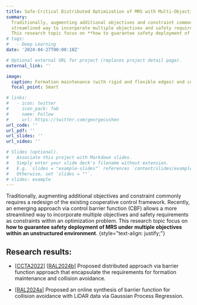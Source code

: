 ```yaml
---
title: Safe-Critical Distributed Optimization of MRS with Multi-Objective
summary: 
  Traditionally, augmenting additional objectives and constraint commonly requires a redesign of the existing cooperative control framework. Recently, an emerging approach via control barrier function (CBF) allows a more
  streamlined way to incorporate multiple objectives and safety requirements as constraints within an optimization problem. 
  This research topic focus on **how to guarantee safety deployment of MRS under multiple objectives within an unstructured environment**.
# tags:
#   - Deep Learning
date: '2024-04-27T00:00:10Z'

# Optional external URL for project (replaces project detail page).
external_link: ''

image:
  caption: Formation maintenance (with rigid and flexible edges) and collision avoidance 
  focal_point: Smart

# links:
#   - icon: twitter
#     icon_pack: fab
#     name: Follow
#     url: https://twitter.com/georgecushen
url_code: ''
url_pdf: ''
url_slides: ''
url_video: ''

# Slides (optional).
#   Associate this project with Markdown slides.
#   Simply enter your slide deck's filename without extension.
#   E.g. `slides = "example-slides"` references `content/slides/example-slides.md`.
#   Otherwise, set `slides = ""`.
# slides: example
---
```


Traditionally, augmenting additional objectives and constraint commonly requires a redesign of the existing cooperative control framework. Recently, an emerging approach via control barrier function (CBF) allows a more
streamlined way to incorporate multiple objectives and safety requirements as constraints within an optimization problem. 
This research topic focus on **how to guarantee safety deployment of MRS under multiple objectives within an unstructured environment**.
{style="text-align: justify;"}

## Research results:
- [[CCTA2022](../../publication/aynala-2022/)]
  [[RAL2024b](../../publication/pham-2024/)]
  Proposed distributed approach via barrier function approach that encapsulate the requirements for formation maintenance and collision avoidance.

- [[RAL2024a](../../publication/keyumarsi-2024/)]
  Proposed an online synthesis of barrier function for collision avoidance with LiDAR data via Gaussian Process Regression.

